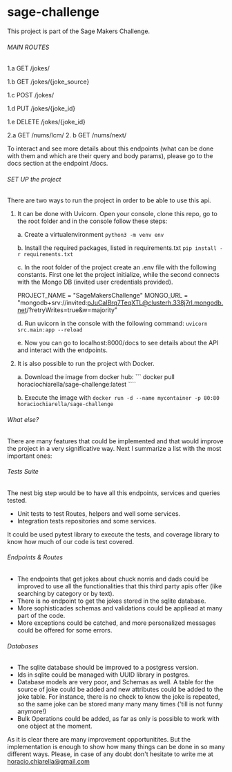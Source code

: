 # sage-challenge


This project is part of the Sage Makers Challenge.


###### MAIN ROUTES

1.a GET  /jokes/

1.b GET  /jokes/{joke_source}

1.c POST /jokes/

1.d PUT /jokes/{joke_id}

1.e DELETE /jokes/{joke_id}

2.a GET /nums/lcm/
2. b GET /nums/next/

To interact and see more details about this endpoints (what can be done with them and which are their query and body params), 
please go to the docs section at the endpoint /docs.


###### SET UP the project

There are two ways to run the project in order to be able to use this api.

1. It can be done with Uvicorn. Open your console, clone this repo,
   go to the root folder and in the console follow these steps:
   
   a. Create a virtualenvironment 
      ``` python3 -m venv env ```
      
   b. Install the required packages, listed in requirements.txt
      ``` pip install -r requirements.txt ```
      
   c. In the root folder of the project create an .env file with the following constants. First one
      let the project initialize, while the second connects with the Mongo DB (invited user credentials provided).
      
      PROJECT_NAME = "SageMakersChallenge"
      MONGO_URL = "mongodb+srv://invited:pJuCaIBrq7TeqXTL@clusterh.338j7rl.mongodb.net/?retryWrites=true&w=majority"
      
   d. Run uvicorn in the console with the following command:
      ``` uvicorn src.main:app --reload ```
      
   e. Now you can go to localhost:8000/docs to see details about the API
      and interact with the endpoints.
     
     
2. It is also possible to run the project with Docker.
   
   a. Download the image from docker hub: ``` docker pull horaciochiarella/sage-challenge:latest ````
   
   b. Execute the image with ``` docker run -d --name mycontainer -p 80:80 horaciochiarella/sage-challenge ```
  

###### What else?

There are many features that could be implemented and that would improve the project in a very significative way. 
Next I summarize a list with the most important ones:


###### Tests Suite

The nest big step would be to have all this endpoints, services and queries tested.
- Unit tests to test Routes, helpers and well some services.
- Integration tests repositories and some services.

It could be used pytest library to execute the tests, and coverage library to know how much of our code is test covered.


###### Endpoints & Routes

- The endpoints that get jokes about chuck norris and dads could be improved to use all the functionalities that this third party apis offer
  (like searching by category or by text).
- There is no endpoint to get the jokes stored in the sqlite database.
- More sophisticades schemas and validations could be appliead at many part of the code.
- More exceptions could be catched, and more personalized messages could be offered for some errors. 


###### Databases

- The sqlite database should be improved to a postgress version.
- Ids in sqlite could be managed with UUID library in postgres.
- Database models are very poor, and Schemas as well. A table for the source of joke could be added and new attributes could be added to
  the joke table. For instance, there is no check to know the joke is repeated, so the same joke can be stored many many many times 
  ('till is not funny anymore!)
- Bulk Operations could be added, as far as only is possible to work with one object at the moment.


As it is clear there are many improvement opportunitites. But the implementation is enough to show how many things can be done in so many different ways.
Please, in case of any doubt don't hesitate to write me at horacio.chiarella@gmail.com


